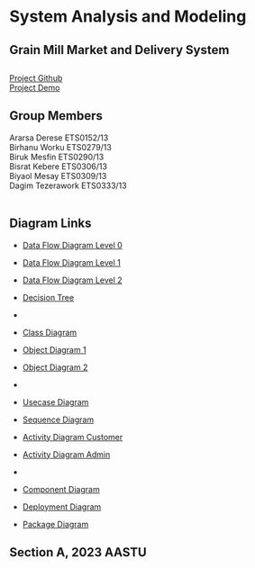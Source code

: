 # System Analysis and Modeling
## Grain Mill Market and Delivery System

## 

[Project Github](https://github.com/BisRyy/GM/edit/master/SAM) <br>
[Project Demo](https://gm.bisry.me) <br>

## Group Members

Ararsa Derese ETS0152/13 <br>
Birhanu Worku ETS0279/13 <br>
Biruk Mesfin  ETS0290/13 <br>
Bisrat Kebere  ETS0306/13 <br>
Biyaol Mesay  ETS0309/13  <br> 
Dagim Tezerawork ETS0333/13 <br> <br>

## Diagram Links <br>

- [Data Flow Diagram Level 0](https://lucid.app/lucidchart/1956ae23-175f-4ad4-b9c7-d4899188b143/edit?viewport_loc=100%2C203%2C1480%2C705%2C0_0&invitationId=inv_5cea834f-ff59-446e-a02f-3c7bf5028005)<br>
- [Data Flow Diagram Level 1](https://lucid.app/lucidchart/4d0166a9-a44c-40eb-a811-8c05a7c8c04b/edit?viewport_loc=-324%2C308%2C2446%2C1166%2C0_0&invitationId=inv_1955b6ae-ee67-4ecc-9da0-890fdf5a3fc9)<br>
- [Data Flow Diagram Level 2](https://lucid.app/lucidchart/2ea61839-41d6-4fbd-beae-f6c3d1bde8d2/edit?viewport_loc=-150%2C231%2C2445%2C1165%2C0_0&invitationId=inv_463b57ed-d8ca-47d9-b33f-3758a77bc27e)<br>
- [Decision Tree](https://viewer.diagrams.net/?tags=%7B%7D&highlight=0000ff&edit=_blank&layers=1&nav=1&title=Untitled%20Diagram.drawio#R7V1td5s2FP41%2BWgfkHj9mDhJ1522y5m3bt03YhRMg5EPxk28Xz%2FJFhgkbGMMQl5xzqktAQLufe6rrtQbOFm8f0i85fwz9lF0AzT%2F%2FQbe3wD60cgX7dnsegzX2HUESejvuvR9xzT8F7FOdl2wDn20Kp2YYhyl4bLcOcNxjGZpqc9LEvxWPu0FR%2BW7Lr0ACR3TmReJvX%2BFfjpnvbqm7Q%2F8gsJgzm7tmOzAszd7DRK8jtn9Yhyj3ZGFlw3DTl3NPR%2B%2FFbrgww2cJBinu1%2BL9wmKKFkziu2uezxwNH%2FkBMVpnQss4LhQd5yZ9uLZ0AIjNsIPL1ozMtzOZuRVUtL5CQf00vgGWN5ieQPv4ucV%2FWKvkm4yyr3NwxRNl96Mtt8IOshJ83QRkZZOfm5Jg3zWyklAG5H3jKK7nH4THOGEHNpSkJyaJvg1ZwY9%2FwXH6aO3CCOKsa8o8b3YY90MUDqh6Z0XhUFMGjNCFpTkj1ykU%2FbiKEnRe6GL0e0DwguUJhtyCjtqZThl8M64%2F1bASsbmeQEmFuvzGDyDfOQ9n8gPxqqabAMC2wiTopTSbOlRhgX0946BH%2BPsGLlN8fDPyUcIy3zUrT4ZCWsx8ncUhISIXhrigZlFZjqOSsw0BGZ%2BQW8CY%2FaU18osOUV3L0lvqZ3j%2Bh5D%2BoTbwbZtRnOTtFHsc1eQnsL5pFU4%2BztK0w1re%2BsUky6cpHMc4NiLPmG8zMDSDAGHuL3C62SGjtsn8l4BSg%2Bcw2QI%2BSX7fhAzI20MNQ2UccPGSFBEhOxH2SOowggb%2FQmHW1OZnYJfXlbkOXkQ5Q%2FRDFemgKuHd6IPwjgYwNU1uMDZ4AKaqZfANdJtldHl1DJBX0OqyrSnBPvrWboarFCB6bpZtkLA6dMKubX4eR%2BulpFHX%2BKBCHFCvj%2Bj1YqGSANn95w1XJU4m%2Bm5E6z9LfERZahHAlKg3aOIqBx654GvByXW0Hvlq%2Bg4fkOrwbbnECCMTjZ%2F03uPbTNrf8ufhTTu30utDWs18wtADb%2FAOd8v4JwCQ2WnQBd9zi94QGQVIoEiiHQvRKTigLQGHdmNjkTvYVpEMml%2BY7emv%2FdX0cZlMIYijJ8%2FPnixMXp%2BxOD2hzP95%2Fuvs7tRZo3PwbKV4TdXsJ3F9Ptz2P1t2xibxv7PrnYasxF378%2FGaFlM7EFv15SShkJiqyIk5%2Bt7HbhlGekuMSGIiKuDsQ3yP9ibhIDB2e5aRLqWkCwOPiki4MzsHRERyEEzdzwkyAjgZjNMQ6JYDA5%2FI6nQr1AqzpwwqZAKiUJhmGZZKGBnQnHMzA7p1IOoPCPtpmk95lOPhhrD9EdjrtpQOaaKPp7AGtG%2BVDLmsA7P1XalDm9qL9rT%2FY1TlgW2mRVcy%2Fqa6v6snsoqowbyaNi9sKDXxeCbK8yCulwDUZEqvQhsrToax0FaC2zVL23VdDZqp3LkoM42uIkfrSHqIDczCE3JqBPzocNcYCvmS%2BpcYDVvxZKMIUVRCsYaBFVN0xoSdGSWkrqSNIXDC4zd1HJzLoDs0E4XY7sh56FyJvBCMTMvFjOZUuaW8x6Npcw1%2Bk2gZO5wQcqevM0CsbtVixoFywnvowXTzykyE%2FRt%2BYG4HqCcebiMZH6YoNl2EQE5ilZpO1QU0tb9k1GM%2F1WBnLCMCPZOLDF%2BbRNzLdDMOeQn9EYzKK6buyNmeluRr32MX455EXJoNsoJwohmGb0TTTQEUzRbJ4hCTRHx1B3lqCY6qX%2FGu6Be117Jvw9%2FiIH74LM291nbroI66hSddFozTVPfaXW4Oiijs7o%2BMSlGbq8VPuV1MKbb0IOF9rFhLcmZN0NUY%2FkK6V0ajfYNwnk0b3NGFZX8xE194QTnCqfBVSmCCwPKTeUFdWpNrKMy1TgtznsdvF3sWjjFAGqwltdvLY2aAmlYV2QtbT5ubmofLbdnoauabh8s4v%2FJItYWwLNzrNAuV8tDeWX7%2FERGYwF0uVll6S6pmMJRLrLmJ3v6j6wNcQpdsSSOoVw2wqzasIajUrNiF1vhahfLbtv%2FkFTtwsmc3bjGih9Ico2V2XJB35XArnWrKwd2utYW7sSRZAOvaneUVoAHVAaeWRN4tRMgcoAHjZZwZ%2Bju2NDc%2FOOUp9Clo7BqEUIrKNRdWIogxq5rnoIibT2hJCRvRWvwesCnXbFz02XZczn4bAueuumO3cLHKVepyIanJc6G%2FgzWue5CXcWUJL%2BnUXMlyS3msYFk2IGfEXZZGdi16T7dbkv5wX5dQksMge%2FDIEw9euWdF78e35dRTuYAHKJ2b5kDSwzh1CObYypHNjG1N0mQH1KBmHiJ3zvJdN4K9E8yMa83maPZa%2B%2BkEgxm%2F6QSt4tRC13moUxCfyQTMwJqkYyfDVSAZJ2Fr0onUequS1AsaWxxRVygGk1nT1IfH1ayE5e5R8pK8Yj3cnuXYluM8tUwqyOgK0erzkJTpTWeU1fjqTVf4bjuGMBqCJ2r5qrGkq3boIg1QugpazKwlRFWWdVSUf1SgOiB0pWuwAXqpttqb29UGzWXqQJbKjf0Iiv2nOlv%2F4e6zo0kbnQ2n9fOLi8n6ZlZYUVU54jfSd3lk8B1FacwktPd7neVlHU6m8WQBA1LrQ1%2B7LaQ4XBpE0fyPIPTmTMnCxi2UsCwQEvAsLK1cX0Bo7NiOFnAUCvzYFgtAcOwegZGZ%2BVqsoBR14eWVNcD3HaAwQ8kHRhq7BV3ATDUitx1syVg8ANJB0bVdm7XBIwsoaoIMGBLlgT27Hpee7iazforAgtXbwkXbs8eRjbHJy3HJ2OZZ%2B38ce1IV05SyRUzB19REr7QJ5iGQeyl26VYHL%2FKzOlhmiQHf2%2FTJK4YWU%2FwYhmhlK5cm3pR%2F1TjCxAUIFrFHmHqoY2vdVGAbmJQpiDd%2BMI9Beh2sgJNu10Ty5KE%2F7L%2FoL5nEvIVaQqQsKIiTTE9x9cbKEA0sTatSl7Z1tZqQZCvI1WAmifL1hQjIV%2FG1iUJSTPBOC266OSV5p%2Bxj%2BgZ%2FwE%3D)<br>
-
- [Class Diagram](https://lucid.app/lucidchart/7f32d0d0-b5af-47a5-959d-3dee5753e097/edit?viewport_loc=-762%2C-114%2C3330%2C1587%2C0_0&invitationId=inv_0ce0d384-8484-4318-a0aa-298d08936cda)<br>
- [Object Diagram 1](https://lucid.app/lucidchart/9401afab-006e-4861-a24a-7c618829b83e/edit?viewport_loc=-212%2C-170%2C2220%2C1058%2C0_0&invitationId=inv_285debe9-61a0-4aca-bd20-78032b2fe0f5)<br>
- [Object Diagram 2](https://lucid.app/lucidchart/2ec28773-6fca-4646-8554-f8a391686a83/edit?viewport_loc=-488%2C10%2C2220%2C1058%2C0_0&invitationId=inv_83848749-5da5-42a2-b833-b9b9d5e82dea)<br>
-
- [Usecase Diagram](https://lucid.app/lucidchart/f91eedd4-d84b-4558-ac23-3f22cda9830d/edit?viewport_loc=-290%2C664%2C2220%2C944%2C0_0&invitationId=inv_ca05e144-7228-4fe1-9098-7cda27516b49) <br>
- [Sequence Diagram](https://lucid.app/lucidchart/5ca6a3a6-e43f-40eb-8c87-94d4288b0ba7/edit?viewport_loc=225%2C-254%2C3208%2C1529%2C0_0&invitationId=inv_5dd1594f-f690-4dcd-bbf9-07489dcb9897)<br>
- [Activity Diagram Customer](https://lucid.app/lucidchart/09bb67dc-644f-4d24-9a84-498e45e9269d/edit?viewport_loc=-736%2C-50%2C2770%2C1320%2C0_0&invitationId=inv_db7dece7-ce22-449c-b34d-427716a61eed)<br>
- [Activity Diagram Admin](https://lucid.app/lucidchart/d2a4253a-df5c-4b15-b8c6-71ea5ca3aaf0/edit?viewport_loc=-774%2C-186%2C2455%2C1170%2C0_0&invitationId=inv_f92f3d87-44be-4f74-a75f-60ac130f2de0)<br>
-
- [Component Diagram](https://viewer.diagrams.net/?tags=%7B%7D&target=blank&highlight=0000ff&edit=_blank&layers=1&nav=1&title=UML%20Component%20Diagram.drawio#R7V1Zk5s6Fv41fmwXArE99pLkpqZz0zM9k7n3kbZpmwk2DuBe8utHYMQiyc0Bg8BLV6ViZCxjnf3onE8T7Xb19iV0Nstvwdz1J6oyf5todxNVRbapkP%2BSkffdCLbxbmARevPspmLg0fvtZoPZ5xZbb%2B5GlRvjIPBjb1MdnAXrtTuLK2NOGAav1dueA7%2F6rRtn4XIDjzPH50f%2F683j5W7U0pVi%2FA%2FXWyzpNyMle2fl0JuzgWjpzIPX0pD2aaLdhkEQ716t3m5dP1k8ui67z33e827%2BYKG7jiEfUD7%2F%2BXqvOz%2FuVn%2F%2F9ct8WD7cPHlXqmbu5nlx%2FG32kyeq4aw2E%2B3GJ%2FPeVK%2Bi7VP0HsXuKh9eVG6iV%2BnNTyF5lY48xkHoZssQv9O1jV69le%2BsydXNc7COH7N3MLl2fG%2BxJq9n5Me5IRl4ccPYI2S5zt6Ig%2BTrZkvPn98778E2WYIodmY%2F6dXNMgi932RaxydvoeTZYyeMMw7DSuWOx%2BSTZDgZDd2I3PNA1xUxQ9%2Bct8qN904UZwOzwPedTeQ9pT8jGVk54cJb3wRxHKyyoWW8og%2FEUzAjavJj3bfSUEbRL26wcuPwndySvYutjLsy8TKyy9eCV1U7G1tW%2BTSTkUw%2BFvnUBQuRFxkXNeIoS8BRMMojOOU%2FpG4bYkRxGPx0bwM%2FIF96tw52D%2Bf5PjMkELuPBauellQ1Amln9kc6u550LenVSFK7FkwB5cFktMBkfKuSJ6OqylMVqQKq4t6oSmcWqfj1U7RJV0PhhrTrr%2BsXsjpB9gxlJijJDaW%2F7z6nBmLjzLz14j69SlW5mB86FzcbTKcBKYEElGBV49LZJC9XwXybjN38z43jd%2Bp7IIWO5F4HbrBKOSuAuRnx3GvwS0aXMXR9J%2FZeqr6TaB2z73sIPPLA%2BZddaVXZYY1U8PwcuTFHh%2Fyp25NGUwGkKXF9GGzXc3feUJk0X%2F4rJF6Rso0QsLDaFwtrql6%2FTmQe4p67Vfua2o2deUZCuyEQ%2Fk3CHulP0G8m%2Bl3yqWiz8%2FKfvbdk%2BXe63imMPKttnjKlf%2BM7T67%2FEERe7AVCe3XP3LDTU8%2Fkp%2Fyx11%2FrymZoaoXKmsFR2eKJbPVGY1FMwNJ4Pb9OwquCWHulA%2BghkBk%2Fe8mTph9KyXVDjP8inYxhDHJvxksqZ0vm7rOzzUKXZvRy55VYkKfWgeoNV2VZs6cmQ8Mo2IYzN%2FtYOZZjZjJqZyLe8MKNuZk605c6gEcO1pfNBQkx8ZA2tL7UAdHQKcrSjpMhHLTj1A%2FvtLuWzwNpCgiTLjawqeiqjPM3sBE0RFHTEQou%2Bb7w%2Fa9swvTi7%2BRiqtPLu7fym3fvLXV0vRgbWI6ZJY80VUp%2FiLWVlsa%2F29QCq7o9tYs%2FXcNNvqVv60yXemTWWR2ZdVbNZlHfx4p1r6CmqUmqKIKXJM21GyuJejl9ae2Em1EtVSL1L%2B50t6VOrlUD6j7nMW2VCSZdpA4Y3xqxSRyoXCN2Ijbbukd0i4n6T1bkWWGJbLt0%2FOdbL5z5bg3zql0wL5LGvNYYmFfrint1vTpRHihKMjyqbZyI1%2FTmxTkjktclPiRXBRsmF7VcWBsLqXbnEc4eLUnTd5Q%2FkN6O0bBSw7F9eziKzfMVWTy6MyVUO0EYL4NFsCZxTpDwTUrdNJmecYSzjYMqO86daJl%2Bnt8iLKutnKGDjbvmGHIvY%2FSfcKqSGxG31G5Lca1%2Brt61CyDpRPdPQvfX1gvd%2BddEczw7s3MIxZuXD7BiTIlc8sizkUr1QG%2FpMiTfszk2h3xYN5v1VIgWwLilRjHr5xqBt63RpesomG4upNw6DZ3UVgHphWPw8tp7bDlT1Ke9qAIdS%2FbagOzgnjbxaHoMkLM0RkY8SHx1NlsPjVWpabOqdNhNBuvk3J2Rui1MWqRtfoWt7QNGvTLdlTzmG8pd0dgc1NDuClZOJCnV3uLlTFFr8bBijsri5c9zifl7ivnVgWN%2BfEnltUjlpTVfSmkHumUlGZvWq5u35xQfviSAjisB1Bkfsq5VOz6U6mmhk6seGCnPsYVh3Xjv3Dyj4Cm1EU917r2za6QP7bwjQPb1xJ13yhP1zjvqvMTusPoqRWTNO%2B8u%2FvItYVD3KXJDQk2OOwZsM9ZPpM0Y0GVsCbSC1l8rnQLYgjiDLuNcwMBdxiKFLqJdXmTWPe0QIEN1Zm3GOTu3FUkk6AzMi3IqMtkfWUVpNrbPmGsyviUC9ZGHM5L%2B4pxnm%2FUXS6ZAg1yZuL%2FYnrDtxVqTRTLAizSG9mKmeqnHEgKrIbBC7nSWkoHhbj32JgtX3nyeEpSRGFY%2B8vuqoqT2Sme2j5lPOcot%2FEeAtryLCWpmgkRURbo5FSST9f4IK5I0EdgFE0PAEDGut%2FGSLCMheip0R2C24D06Q1JNFcWJMg0XHD1kGMNlVp09TZblwkKn7ogtV2NCcwgc6lSg5qypKdozy8Woh7yYjAb8FnKhs3HJVGQWhPqlvySiJaMfsvliGdW9tytTwFqSGyIhXc9nU1%2FWlaPExB3qoEVneb9mr8LQfJFYRSsATpMrCwYE5uEodx4%2BJll9u5oB7fnP9cloNiQaujOXuA%2BQegRmHnvcDPgAxLYUz2nXj64Tzpbk9ac1WS4ekXZ8AZwCT7UMuP4QyNc%2BcQ0VONjq%2FvjN3G9cuo7fpOEaqibA8z2i%2BK25sqqHY5XrVUBK%2Fht4FV1XndHGd2Wq6Oak0vyu2pOP2t%2BTiwc39Mg6JVaylQ2qdz0oOQGuB7QWolz3KmAFvRsdwBYxtcUnYbxkIDxJZ%2FrEGmfwoI4teLABevdsxXwkIqka5OcrWlFiypRC21Mbo6IC1WiJnMDV1MnGZAHEsUOI7Mgss2apAJG95L4akpmF9BZ43lI7LrvFY63DD7oiGkar6ldsNNavfWM4gt2vXEbqO6dpycNIdD2HW9HS%2FzJq5ukb98juFoyiL%2F8LoYF3MjQboM3PGyPvQB%2Btz44PTsyIL0bT8Y3dL84C8XP13dUGSZBdooFxRQM2xzUmKkcDLbmRBfNJ5jXlciOCxKYXR%2FcwR1fFg%2B7yYkiRfYeOLpEdXNEc2Ea9aw5A69S4dAzXPNsRDglbmde7BjmzUy0aMBz0VAuMoAGSJKANYeUsQ9NzBtroLFTS7almMqlGwdmPUjE4zHHmCBFmQWeHbkeG5I8ShZTw0zwMNv%2BmekChPO6Gn5JjFaMJ1xwYBrGTMeSV3fPCUuAzurAWv7CawF3prXcJQ1pkqPrZhMGLR%2FjvXwI1tE%2FEc%2BVQVk5Jai7bjBb6ORNV0xziRDj5O9%2BTu%2BNk1ZKTnsuSkCq6pyjwt7F7Hc7oVySj%2BZWdz0MLH5SpdQDlC3YEU16ZCrtv9KkhUDhaU7fnMB6AnGvge0VD7xlS8Z1SkaehNdVFNkMuBQGQKGdOwVwOqwkGEUXxVFCTJJmgkvax6XkL0%2BSspEoGCtG4ss1%2ByVTXjGouzLZrs2HJVf%2BhKTV49ZGCCY0U5ASxyGB8Bzb6BNey6DUT9R3GdnxaSdcpeyEjFgkXXa1mXBRFHUHGhbba1LM1tfZjYWudicmUtmzNtPUgFkmj7z1Ca5x7hFwn3eB7hJC2sLNMY%2BUsBNjnV4FSLMlhgZxNcM5prIPxYkWQcFJzVZDzOI5TasGIcPQX1xtZFboBIks8dZ5WF7DfGrBfTcdTq%2BWGMwvwK5qrbz9bBfjZxwWUetqgvgfxG4cgCuY3qUCrarNGhjOsD0NQG6ND8xN98rDJohG1PePDZs6IgcIEd8eZJ9J3LvcMVWxIMs4WE95rbc9QtepOpemb0ejuzjH4Yrlau1ISQJnD82jt9V0Ph4LtYxD%2BbAZbV4q%2FtozHnvrJZlj2MB4hkPNeui2Ldfc%2F%2Fx6VvPe5WGCB6v3kxe4JOpYCwJbVJWHQBB6Cq3Ib%2BIAZ7UQM6l7a9K2IdCZzi1ufT183Ud8mj35fx4D0tdCRBwx9X6cb5qryuCR8xWmm4cDtNWXSPZDNAOD2mDU7glooMbx9f2VmGGKUTh7evhBXcGGMqEBQLrw9xmo97c4LY6pg59YYUzSPPRjIEcaibQcIaPDtNiIr5oYRxwWjg5sqeHfEcFMYN9ji6wEtuOCEsaIFi%2FHZJCRVMaDp6HjQploQmqtxGLheXVckFPa3WCemv%2Fdq6HXC%2BAIM2bnRFjljsk2FEBmSxf7Xrq9nM8L58VGY6CNAhMT4YETIA010F4CQJ2midUBkeebN3y0036gQvrEOiEAPN%2FqNF2lsCN9YP9lKso9JVr%2BZSjkIsPnfeQ76QJo2BLy9OHJHgPCNdVFgKUL4%2Fh7OjyPTkvPpmN04HRAV9QnsXdD9AuzNrgzg%2FJ9jSrU01lEjgw%2FF%2BgXj6yCPA15uaAI9jguwdxP2lZIobCzlYwP2xjRzeRFzAV1HIpLnAeydV7yOTWTHZpkNQDrkkvJqSmY2hSmAsJKZ8zLk4h0eBbB3A%2FeLyki9%2B0X3eEei608E2FtXAHmrAZQ5Yot5h9bmugIQ9BEsFBK0SUteKECGoFNPdVrpy0A1OqxNe5CUUFRXoKFozosj0YVsDNkewoRlZku2NgREWbJhFtsoBdpcMhaYxZy3LzCLDShfsOMpwCzqR3IawaGG4RAct1zWATZgXLkPhO0piy6M7KlVahtETBAGtwqCqSUbBnSahsEc2i6gi11oYRfQSdkFBMiTjSCyEiSa5AZWqNuyofqjNfSyJfzYDra1uV3YSkBkBcU8zfXRiKyqrRZbBrZVYUmkVC2swpzoA0dEZQtvZJtXOVnUppw1Fi5gyMPu0bYls3SEmW4VffOtA%2Bb3a3hgJFCsAtzKAUOivWsOOJAGDDNNf%2FJIhI1nkpbSVjtRY7iT7ndyu0Xsbd4Cz%2B5k0xbL4fZsTxaaF74lB8XgzTfv5Ndg48%2B%2FX9ZRaF6h%2BfX91T%2F%2B%2BcO1%2F7wSnCT1zVk7iwTE4us6Cb6D7FvK1CSsGldJWEu0vO6Q3VEXbMJv4yAqYsL21bzN6xSZnUVV4Y0dEglXF8G%2BkD4CY5fTZ3%2Bz%2BqnSR2Nw3zVBfJ7vBsuhD5%2BLyemzp779ZInDgO0JhQdJJQ7vOz%2B6TjhbnqVyY%2BmDhqcP70o9hMF8O0s8QkqpogO4RCTj1zaIswzl1W45r8kNSNm8pYtF38%2FbhslzqsoPz309DnKXM68d%2BY1sR5%2FNU98WEL%2BLhhUx8fn0xX8iN0wpH0VJhvfsKEWtmqAXX4hp1RtpRK1EmRz6wexnIlyuUB53nW87YVRK%2FzAVTOUpSKzi7o5ct5H1ms%2FTnYX0g3uEOEdX42EBEry1TTJB9g752eUnpUrg3Bgqb31iT7kBav4Wwk8uwyAhWxF0h85m%2BS2Yu8kd%2Fwc%3D )<br>

- [Deployment Diagram](https://lucid.app/lucidchart/364aecac-a880-46b7-a199-f282b6ddbf82/edit?viewport_loc=-1419%2C-262%2C6938%2C3306%2C0_0&invitationId=inv_aba54674-e310-4d14-a1d8-46542e464236)<br>
- [Package Diagram]()<br>


## Section A, 2023 AASTU
